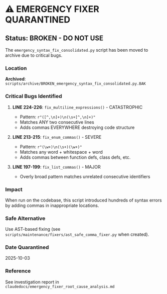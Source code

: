 # ⚠️ EMERGENCY FIXER QUARANTINED

## Status: BROKEN - DO NOT USE

The `emergency_syntax_fix_consolidated.py` script has been moved to archive due to critical bugs.

### Location
**Archived**: `scripts/archive/BROKEN_emergency_syntax_fix_consolidated.py.BAK`

### Critical Bugs Identified

1. **LINE 224-226**: `fix_multiline_expressions()` - CATASTROPHIC
   - Pattern: `r"([^,\n]+)\n(\s+[^,\n]+)"`
   - Matches ANY two consecutive lines
   - Adds commas EVERYWHERE destroying code structure

2. **LINE 213-215**: `fix_enum_commas()` - SEVERE
   - Pattern: `r"(\w+)\n(\s+)(\w+)"`
   - Matches any word + whitespace + word
   - Adds commas between function defs, class defs, etc.

3. **LINE 197-199**: `fix_list_commas()` - MAJOR
   - Overly broad pattern matches unrelated consecutive identifiers

### Impact
When run on the codebase, this script introduced hundreds of syntax errors by adding commas in inappropriate locations.

### Safe Alternative
Use AST-based fixing (see `scripts/maintenance/fixers/ast_safe_comma_fixer.py` when created).

### Date Quarantined
2025-10-03

### Reference
See investigation report in `claudedocs/emergency_fixer_root_cause_analysis.md`

